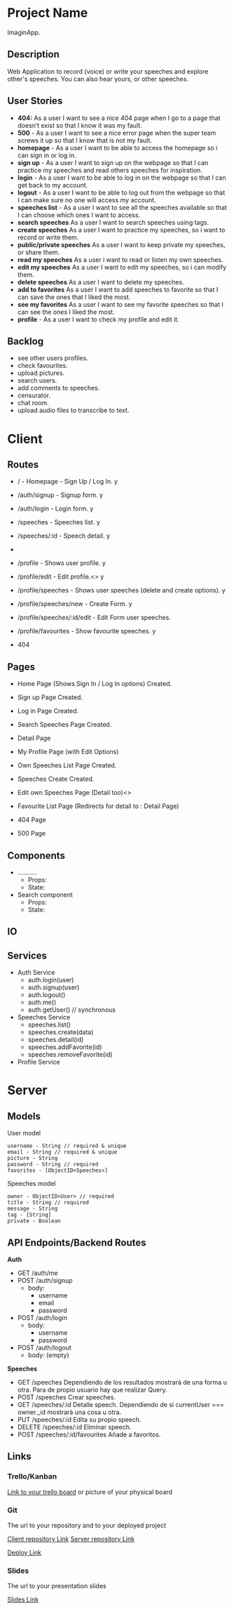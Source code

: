 # Project Name

ImaginApp.

## Description

Web Application to record (voice) or write your speeches and explore other's speeches. You can also hear yours, or other speeches. 

## User Stories

-  **404:** As a user I want to see a nice 404 page when I go to a page that doesn’t exist so that I know it was my fault. 
- **500** - As a user I want to see a nice error page when the super team screws it up so that I know that is not my fault.
- **homepage** - As a user I want to be able to access the homepage so i can sign in or log in.
- **sign up** - As a user I want to sign up on the webpage so that I can practice my speeches and read others speeches for inspiration.
- **login** - As a user I want to be able to log in on the webpage so that I can get back to my account.
- **logout** - As a user I want to be able to log out from the webpage so that I can make sure no one will access my account.
- **speeches list** - As a user I want to see all the speeches available so that I can choose which ones I want to access.
-  **search speeches** As a user I want to search speeches using tags.
-  **create speeches** As a user I want to practice my speeches, so i want to record or write them.
-  **public/private speeches** As a user I want to keep private my speeches, or share them.
- **read my speeches** As a user i want to read or listen my own speeches.
-  **edit my speeches** As a user I want to edit my speeches, so i can modify them.
-  **delete speeches** As a user I want to delete my speeches.
-  **add to favorites** As a user I want to add speeches to favorite so that I can save the ones that I liked the most.
-  **see my favorites** As a user I want to see my favorite speeches so that I can see the ones I liked the most.
- **profile** - As a user I want to check my profile and edit it.

## Backlog


- see other users profiles.
- check favourites.
- upload pictures. 
- search users.
- add comments to speeches.
- censurator. 
- chat room.
- upload audio files to transcribe to text.
  
# Client

## Routes

- / - Homepage   - Sign Up / Log In. y
- /auth/signup - Signup form. y
- /auth/login - Login form. y

- /speeches - Speeches list. y
- /speeches/:id - Speech detail. y
- 

- /profile  -  Shows user profile. y
- /profile/edit  -  Edit profile.<> y
- /profile/speeches - Shows user speeches (delete and create options). y
- /profile/speeches/new  - Create Form. y
- /profile/speeches/:id/edit  -  Edit Form user speeches.

- /profile/favourites - Show favourite speeches. y
- 404

## Pages

- Home Page  (Shows Sign In / Log In options)   Created.
- Sign up Page                                  Created.
- Log in Page                                   Created.

- Search Speeches Page                          Created.
- Detail Page

- My Profile Page (with Edit Options)           
- Own Speeches List Page                        Created.
- Speeches Create                               Created.
- Edit own Speeches Page (Detail too)<>

- Favourite List Page (Redirects for detail to : Detail Page)
- 404 Page 
- 500 Page

## Components

- ...........
  - Props:
  - State:
- Search component
  - Props:
  - State:

## IO


## Services

- Auth Service
  - auth.login(user)
  - auth.signup(user)
  - auth.logout()
  - auth.me()
  - auth.getUser() // synchronous
- Speeches Service
  - speeches.list()
  - speeches.create(data)
  - speeches.detail(id)
  - speeches.addFavorite(id)
  - speeches.removeFavorite(id)   
- Profile Service

# Server

## Models

User model

```
username - String // required & unique
email - String // required & unique
picture - String
password - String // required
favorites - [ObjectID<Speeches>]
```

Speeches model

```
owner - ObjectID<User> // required
title - String // required
message - String
tag - [String]
private - Boolean
```

## API Endpoints/Backend Routes

**Auth**
- GET /auth/me
- POST /auth/signup
  - body:
    - username
    - email
    - password
- POST /auth/login
  - body:
    - username
    - password
- POST /auth/logout
  - body: (empty)

**Speeches**
- GET /speeches                     Dependiendo de los resultados mostrará de una forma u otra. Para de propio usuario hay que realizar Query.
- POST /speeches                    Crear speeches.
- GET /speeches/:id                 Detalle speech. Dependiendo de si currentUser === owner._id mostrará una cosa u otra. 
- PUT /speeches/:id                 Edita su propio speech. 
- DELETE /speeches/:id              Eliminar speech.
- POST /speeches/:id/favourites     Añade a favoritos.

<!-- **Profile** (User)
- GET  /profile       Nuestro perfil.
- PUT  /profile       Edita perfil.
- GET  /profile/me/speeches/        Listar nuestros speeches.
- POST /profile/me/speeches/        Crear speech.
- GET  /profile/me/speeches/:id     Detalle de un speech nuestro.
- PUT  /profile/me/speeches/:id     Editar un speech. nuestro.
- DELETE /profile/me/speeches/:id
  - body: (empty)
- GET /profile/me/favorites         Ver favoritos. 
- DELETE /profile/me/favorites/:id  Eliminar de favoritos. -->

## Links

### Trello/Kanban

[Link to your trello board](https://trello.com/b/vdLva9oe/imaginapp) or picture of your physical board

### Git

The url to your repository and to your deployed project

[Client repository Link](http://github.com)
[Server repository Link](http://github.com)

[Deploy Link](http://heroku.com)

### Slides

The url to your presentation slides

[Slides Link](http://slides.com)
